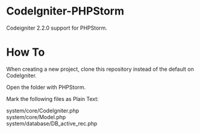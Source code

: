 CodeIgniter-PHPStorm
====================

Codeigniter 2.2.0 support for PHPStorm.

How To
====================

When creating a new project, clone this repository instead of the default on CodeIgniter.

Open the folder with PHPStorm.

Mark the following files as Plain Text:

system/core/CodeIgniter.php   
system/core/Model.php   
system/database/DB_active_rec.php   

